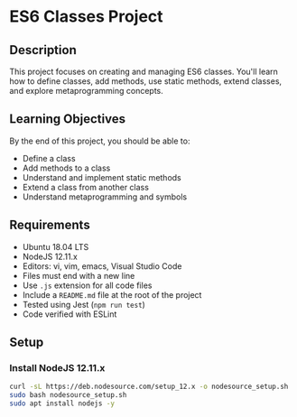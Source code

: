 # ES6 Classes Project

## Description

This project focuses on creating and managing ES6 classes. You'll learn how to define classes, add methods, use static methods, extend classes, and explore metaprogramming concepts.

## Learning Objectives

By the end of this project, you should be able to:

- Define a class
- Add methods to a class
- Understand and implement static methods
- Extend a class from another class
- Understand metaprogramming and symbols

## Requirements

- Ubuntu 18.04 LTS
- NodeJS 12.11.x
- Editors: vi, vim, emacs, Visual Studio Code
- Files must end with a new line
- Use `.js` extension for all code files
- Include a `README.md` file at the root of the project
- Tested using Jest (`npm run test`)
- Code verified with ESLint

## Setup

### Install NodeJS 12.11.x

```bash
curl -sL https://deb.nodesource.com/setup_12.x -o nodesource_setup.sh
sudo bash nodesource_setup.sh
sudo apt install nodejs -y
```